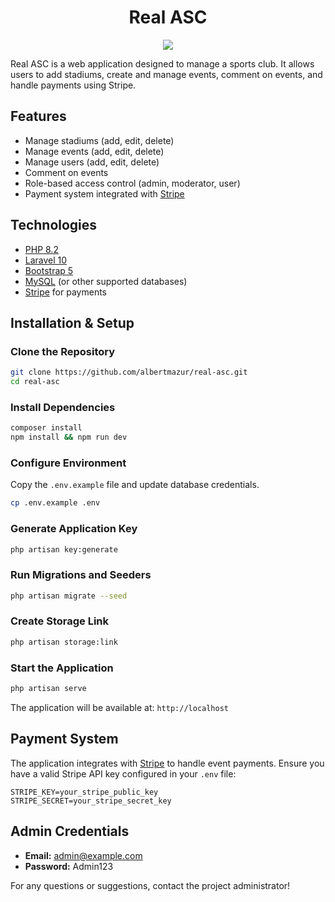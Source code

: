 <h1 align="center">Real ASC</h1>

<p align="center">
    <img src="storage/images/logo.ico"/>
</p>

Real ASC is a web application designed to manage a sports club. It allows users to add stadiums, create and manage events, comment on events, and handle payments using Stripe.

## Features
- Manage stadiums (add, edit, delete)
- Manage events (add, edit, delete)
- Manage users (add, edit, delete)
- Comment on events
- Role-based access control (admin, moderator, user)
- Payment system integrated with [Stripe](https://stripe.com/)

## Technologies
- [PHP 8.2](https://www.php.net/)
- [Laravel 10](https://laravel.com/)
- [Bootstrap 5](https://getbootstrap.com/)
- [MySQL](https://www.mysql.com/) (or other supported databases)
- [Stripe](https://stripe.com/) for payments

## Installation & Setup

### Clone the Repository
```bash
git clone https://github.com/albertmazur/real-asc.git
cd real-asc
```

### Install Dependencies
```bash
composer install
npm install && npm run dev
```

### Configure Environment
Copy the `.env.example` file and update database credentials.
```bash
cp .env.example .env
```

### Generate Application Key
```bash
php artisan key:generate
```

### Run Migrations and Seeders
```bash
php artisan migrate --seed
```

### Create Storage Link
```bash
php artisan storage:link
```

### Start the Application
```bash
php artisan serve
```

The application will be available at: `http://localhost`

## Payment System
The application integrates with [Stripe](https://stripe.com/) to handle event payments. Ensure you have a valid Stripe API key configured in your `.env` file:
```
STRIPE_KEY=your_stripe_public_key
STRIPE_SECRET=your_stripe_secret_key
```

## Admin Credentials
- **Email:** admin@example.com
- **Password:** Admin123

For any questions or suggestions, contact the project administrator!